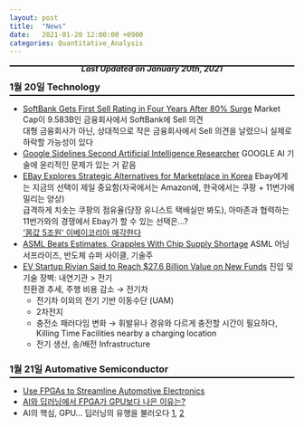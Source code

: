 ```yaml
---
layout: post
title:  "News"
date:   2021-01-20 12:00:00 +0900
categories: Quantitative_Analysis
---
```


<div style="text-align: center"><i><b>Last Updated on January 20th, 2021</b></i></div>
<hr style="height: 2px; border:none; margin-top: -1em; margin-bottom:0.5em; padding: 0; background:black">

### 1월 20일 Technology
<hr style="height: 2px; border:none; margin-top: -1em; margin-bottom:0.5em; padding: 0; background:black">

* [SoftBank Gets First Sell Rating in Four Years After 80% Surge](https://www.bloomberg.com/news/articles/2021-01-20/softbank-gets-first-sell-rating-in-four-years-after-80-surge?srnd=technology-vp)
    Market Cap이 9.583B인 금융회사에서 SoftBank에 Sell 의견   
    대형 금융회사가 아닌, 상대적으로 작은 금융회사에서 Sell 의견을 날렸으니 실제로 하락할 가능성이 있다
* [Google Sidelines Second Artificial Intelligence Researcher](https://www.bloomberg.com/news/articles/2021-01-20/google-sidelines-second-artificial-intelligence-researcher?srnd=technology-vp)
    GOOGLE AI 기술에 윤리적인 문제가 있는 거 같음
* [EBay Explores Strategic Alternatives for Marketplace in Korea](https://www.bloomberg.com/news/articles/2021-01-19/ebay-explores-strategic-alternatives-for-marketplace-in-korea?srnd=technology-vp)
    Ebay에게는 지금의 선택이 제일 중요함(자국에서는 Amazon에, 한국에서는 쿠팡 + 11번가에 밀리는 양상)   
    급격하게 치솟는 쿠팡의 점유율(당장 유니스트 택배실만 봐도), 아마존과 협력하는 11번가와의 경쟁에서 Ebay가 할 수 있는 선택은...?   
    ['몸값 5조원' 이베이코리아 매각한다](https://www.mk.co.kr/news/business/view/2021/01/65548/)
* [ASML Beats Estimates, Grapples With Chip Supply Shortage](https://www.bloomberg.com/news/articles/2021-01-20/asml-sales-burst-past-estimates-after-chip-boom-continues?srnd=technology-vp)
    ASML 어닝서프라이즈, 반도체 슈퍼 사이클, 기술주
* [EV Startup Rivian Said to Reach $27.6 Billion Value on New Funds](https://www.bloomberg.com/news/articles/2021-01-19/amazon-backed-ev-startup-rivian-raises-2-65-billion?srnd=technology-vp)
    진입 및 기술 장벽: 내연기관 > 전기   
    친환경 추세, 주행 비용 감소 &rarr; 전기차   
    * 전기차 이외의 전기 기반 이동수단 (UAM)
    * 2차전지
    * 충전소 패러다임 변화 &rarr; 휘발유나 경유와 다르게 충전할 시간이 필요하다, Killing Time Facilities nearby a charging location
    * 전기 생산, 송/배전 Infrastructure 

### 1월 21일 Automative Semiconductor
<hr style="height: 2px; border:none; margin-top: -1em; margin-bottom:0.5em; padding: 0; background:black">

* [Use FPGAs to Streamline Automotive Electronics](https://www.electronicdesign.com/markets/automotive/document/21805451/use-fpgas-to-streamline-automotive-electronics-pdf-download)
* [AI와 딥러닝에서 FPGA가 GPU보다 나은 이유는?](http://www.aitimes.com/news/articleView.html?idxno=134014)
* AI의 핵심, GPU… 딥러닝의 유행을 불러오다 [1](http://www.aitimes.com/news/articleView.html?idxno=133691), [2](http://www.aitimes.com/news/articleView.html?idxno=133819)
    